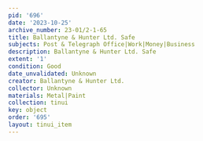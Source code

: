 ```yaml
---
pid: '696'
date: '2023-10-25'
archive_number: 23-01/2-1-65
title: Ballantyne & Hunter Ltd. Safe
subjects: Post & Telegraph Office|Work|Money|Business
description: Ballantyne & Hunter Ltd. Safe
extent: '1'
condition: Good
date_unvalidated: Unknown
creator: Ballantyne & Hunter Ltd.
collector: Unknown
materials: Metal|Paint
collection: tinui
key: object
order: '695'
layout: tinui_item
---
```

